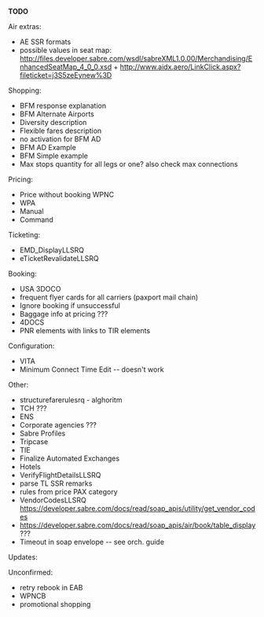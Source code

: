 **TODO**

Air extras:
- AE SSR formats
- possible values in seat map: http://files.developer.sabre.com/wsdl/sabreXML1.0.00/Merchandising/EnhancedSeatMap_4_0_0.xsd + http://www.aidx.aero/LinkClick.aspx?fileticket=j3S5zeEynew%3D

Shopping:
- BFM response explanation
- BFM Alternate Airports
- Diversity description
- Flexible fares description
- no activation for BFM AD
- BFM AD Example
- BFM Simple example
- Max stops quantity for all legs or one? also check max connections

Pricing:
- Price without booking WPNC
- WPA
- Manual
- Command

Ticketing:
- EMD_DisplayLLSRQ
- eTicketRevalidateLLSRQ

Booking:
- USA 3DOCO
- frequent flyer cards for all carriers (paxport mail chain)
- Ignore booking if unsuccessful
- Baggage info at pricing ???
- 4DOCS
- PNR elements with links to TIR elements

Configuration:
- VITA
- Minimum Connect Time Edit -- doesn't work

Other:
- structurefarerulesrq - alghoritm
- TCH ???
- ENS
- Corporate agencies ???
- Sabre Profiles
- Tripcase
- TIE
- Finalize Automated Exchanges
- Hotels
- VerifyFlightDetailsLLSRQ
- parse TL SSR remarks
- rules from price PAX category
- VendorCodesLLSRQ https://developer.sabre.com/docs/read/soap_apis/utility/get_vendor_codes
- https://developer.sabre.com/docs/read/soap_apis/air/book/table_display ???
- Timeout in soap envelope -- see orch. guide

Updates:

Unconfirmed:
- retry rebook in EAB
- WPNCB
- promotional shopping